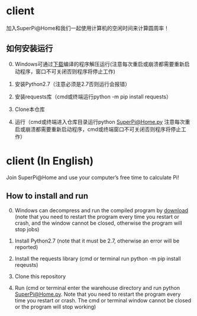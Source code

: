 # client

加入SuperPi@Home和我们一起使用计算机的空闲时间来计算圆周率！

## 如何安装运行
0. Windows可通过[下载](https://github.com/SuperPi-Home/client/releases)编译的程序解压运行(注意每次重启或崩溃都需要重新启动程序，窗口不可关闭否则程序将停止工作)

1. 安装Python2.7（注意必须是2.7否则运行会报错）

2. 安装requests库（cmd或终端运行python -m pip install requests）

3. Clone本仓库

4. 运行（cmd或终端进入仓库目录运行python SuperPi@Home.py  注意每次重启或崩溃都需要重新启动程序，cmd或终端窗口不可关闭否则程序将停止工作）

# client (In English)

Join SuperPi@Home and use your computer’s free time to calculate Pi!

## How to install and run
0. Windows can decompress and run the compiled program by [download](https://github.com/SuperPi-Home/client/releases) (note that you need to restart the program every time you restart or crash, and the window cannot be closed, otherwise the program will stop jobs)

1. Install Python2.7 (note that it must be 2.7, otherwise an error will be reported)

2. Install the requests library (cmd or terminal run python -m pip install reqeusts)

3. Clone this repository

4. Run (cmd or terminal enter the warehouse directory and run python SuperPi@Home.py. Note that you need to restart the program every time you restart or crash. The cmd or terminal window cannot be closed or the program will stop working)
